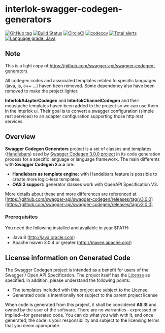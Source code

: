 # interlok-swagger-codegen-generators

[![GitHub tag](https://img.shields.io/github/tag/adaptris/interlok-swagger-codegen-generators.svg)](https://github.com/adaptris/interlok-swagger-codegen-generators/tags) [![Build Status](https://travis-ci.org/adaptris/interlok-swagger-codegen-generators.svg?branch=develop)](https://travis-ci.org/adaptris/interlok-swagger-codegen-generators) [![CircleCI](https://circleci.com/gh/adaptris/interlok-swagger-codegen-generators.svg?style=svg)](https://circleci.com/gh/adaptris/interlok-swagger-codegen-generators) [![codecov](https://codecov.io/gh/adaptris/interlok-swagger-codegen-generators/branch/develop/graph/badge.svg)](https://codecov.io/gh/adaptris/interlok-swagger-codegen-generators) [![Total alerts](https://img.shields.io/lgtm/alerts/g/adaptris/interlok-swagger-codegen-generators.svg?logo=lgtm&logoWidth=18)](https://lgtm.com/projects/g/adaptris/interlok-swagger-codegen-generators/alerts/) [![Language grade: Java](https://img.shields.io/lgtm/grade/java/g/adaptris/interlok-swagger-codegen-generators.svg?logo=lgtm&logoWidth=18)](https://lgtm.com/projects/g/adaptris/interlok-swagger-codegen-generators/context:java)

## Note
This is a light copy of https://github.com/swagger-api/swagger-codegen-generators.

All codegen codes and associated templates related to specific languages (java, js, c++ ...) haven been removed.
Some dependency also have been removed to make the project lighter.

**InterlokAdapterCodegen** and **InterlokChannelCodegen** and their moustache templates haven been added to the project so we can use them in the interlok ui.
Their goal is to convert a swagger configuration (simple rest services) to an adapter configuration supporting those http rest services.

## Overview
**Swagger Codegen Generators** project is a set of classes and templates ([Handlebars](https://jknack.github.io/handlebars.java)) used by [Swagger Codegen 3.0.0 project](https://github.com/swagger-api/swagger-codegen/tree/3.0.0) in its code generation process for a specific language or language framework. The main differents with **Swagger Codegen 2.x.x** are:

- **Handlebars as template engine:** with Handelbars feature is possible to create more logic-less templates.
- **OAS 3 support:** generator classes work with OpenAPI Specification V3.

More details about these and more differences are referenced at [https://github.com/swagger-api/swagger-codegen/releases/tag/v3.0.0](https://github.com/swagger-api/swagger-codegen/releases/tag/v3.0.0)

### Prerequisites
You need the following installed and available in your $PATH:

* Java 8 (http://java.oracle.com)
* Apache maven 3.0.4 or greater (http://maven.apache.org/)

## License information on Generated Code

The Swagger Codegen project is intended as a benefit for users of the Swagger / Open API Specification.  The project itself has the [License](#license) as specified.  In addition, please understand the following points:

* The templates included with this project are subject to the [License](#license).
* Generated code is intentionally _not_ subject to the parent project license

When code is generated from this project, it shall be considered **AS IS** and owned by the user of the software.  There are no warranties--expressed or implied--for generated code.  You can do what you wish with it, and once generated, the code is your responsibility and subject to the licensing terms that you deem appropriate.
